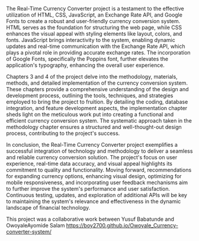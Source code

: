 The Real-Time Currency Converter project is a testament to the effective utilization of HTML, CSS, JavaScript, an Exchange Rate API, and Google Fonts to create a robust and user-friendly currency conversion system. HTML serves as the foundation for structuring the web page, while CSS enhances the visual appeal with styling elements like layout, colors, and fonts. JavaScript brings interactivity to the system, enabling dynamic updates and real-time communication with the Exchange Rate API, which plays a pivotal role in providing accurate exchange rates. The incorporation of Google Fonts, specifically the Poppins font, further elevates the application's typography, enhancing the overall user experience.

Chapters 3 and 4 of the project delve into the methodology, materials, methods, and detailed implementation of the currency conversion system. These chapters provide a comprehensive understanding of the design and development process, outlining the tools, techniques, and strategies employed to bring the project to fruition. By detailing the coding, database integration, and feature development aspects, the implementation chapter sheds light on the meticulous work put into creating a functional and efficient currency conversion system. The systematic approach taken in the methodology chapter ensures a structured and well-thought-out design process, contributing to the project's success.

In conclusion, the Real-Time Currency Converter project exemplifies a successful integration of technology and methodology to deliver a seamless and reliable currency conversion solution. The project's focus on user experience, real-time data accuracy, and visual appeal highlights its commitment to quality and functionality. Moving forward, recommendations for expanding currency options, enhancing visual design, optimizing for mobile responsiveness, and incorporating user feedback mechanisms aim to further improve the system's performance and user satisfaction. Continuous testing, updates, and exploration of additional APIs will be key to maintaining the system's relevance and effectiveness in the dynamic landscape of financial technology.


This project was a collaborative work between Yusuf Babatunde and OwoyaleAyomide Salam
https://boy2700.github.io/Owoyale_Currency-converter-system/
